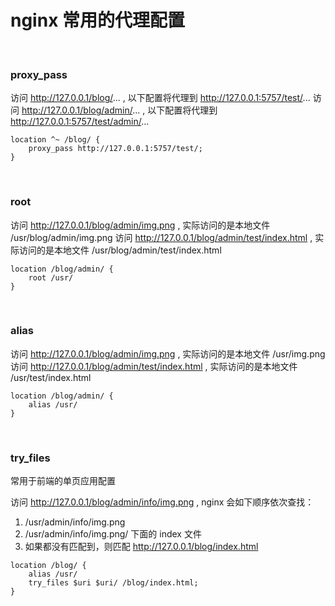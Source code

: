 # nginx 常用的代理配置

</br>

### proxy_pass

访问 http://127.0.0.1/blog/... , 以下配置将代理到 http://127.0.0.1:5757/test/...
访问 http://127.0.0.1/blog/admin/... , 以下配置将代理到 http://127.0.0.1:5757/test/admin/...

```
location ^~ /blog/ {
    proxy_pass http://127.0.0.1:5757/test/;
}
```

</br>

### root

访问 http://127.0.0.1/blog/admin/img.png , 实际访问的是本地文件 /usr/blog/admin/img.png
访问 http://127.0.0.1/blog/admin/test/index.html , 实际访问的是本地文件 /usr/blog/admin/test/index.html

```
location /blog/admin/ {
    root /usr/
}
```

</br>

### alias

访问 http://127.0.0.1/blog/admin/img.png , 实际访问的是本地文件 /usr/img.png
访问 http://127.0.0.1/blog/admin/test/index.html , 实际访问的是本地文件 /usr/test/index.html

```
location /blog/admin/ {
    alias /usr/
}
```

</br>

### try_files

常用于前端的单页应用配置

访问 http://127.0.0.1/blog/admin/info/img.png , nginx 会如下顺序依次查找：

1. /usr/admin/info/img.png
2. /usr/admin/info/img.png/ 下面的 index 文件
3. 如果都没有匹配到，则匹配 http://127.0.0.1/blog/index.html

```
location /blog/ {
    alias /usr/
    try_files $uri $uri/ /blog/index.html;
}
```

</br>
